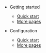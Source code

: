- Getting started

  - [Quick start](/views/quickstart.md)
  - [More pages](/views/more-pages.md)

- Configuration

  - [Quick start](/views/quickstart.md)
  - [More pages](/views/more-pages.md)
